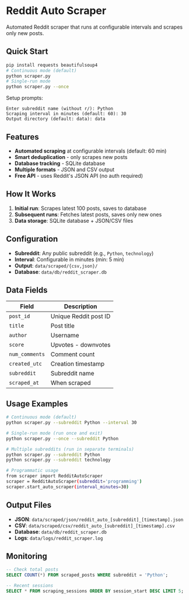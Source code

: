 # Reddit Auto Scraper

Automated Reddit scraper that runs at configurable intervals and scrapes only new posts.

## Quick Start

```bash
pip install requests beautifulsoup4
# Continuous mode (default)
python scraper.py
# Single-run mode
python scraper.py --once
```

Setup prompts:
```
Enter subreddit name (without r/): Python
Scraping interval in minutes (default: 60): 30
Output directory (default: data): data
```

## Features

- **Automated scraping** at configurable intervals (default: 60 min)
- **Smart deduplication** - only scrapes new posts
- **Database tracking** - SQLite database
- **Multiple formats** - JSON and CSV output
- **Free API** - uses Reddit's JSON API (no auth required)

## How It Works

1. **Initial run**: Scrapes latest 100 posts, saves to database
2. **Subsequent runs**: Fetches latest posts, saves only new ones
3. **Data storage**: SQLite database + JSON/CSV files

## Configuration

- **Subreddit**: Any public subreddit (e.g., `Python`, `technology`)
- **Interval**: Configurable in minutes (min: 5 min)
- **Output**: `data/scraped/{csv,json}/`
- **Database**: `data/db/reddit_scraper.db`

## Data Fields

| Field | Description |
|-------|-------------|
| `post_id` | Unique Reddit post ID |
| `title` | Post title |
| `author` | Username |
| `score` | Upvotes - downvotes |
| `num_comments` | Comment count |
| `created_utc` | Creation timestamp |
| `subreddit` | Subreddit name |
| `scraped_at` | When scraped |

## Usage Examples

```bash
# Continuous mode (default)
python scraper.py --subreddit Python --interval 30

# Single-run mode (run once and exit)
python scraper.py --once --subreddit Python

# Multiple subreddits (run in separate terminals)
python scraper.py --subreddit Python
python scraper.py --subreddit technology

# Programmatic usage
from scraper import RedditAutoScraper
scraper = RedditAutoScraper(subreddit='programming')
scraper.start_auto_scraper(interval_minutes=30)
```

## Output Files

- **JSON**: `data/scraped/json/reddit_auto_[subreddit]_[timestamp].json`
- **CSV**: `data/scraped/csv/reddit_auto_[subreddit]_[timestamp].csv`
- **Database**: `data/db/reddit_scraper.db`
- **Logs**: `data/logs/reddit_scraper.log`

## Monitoring

```sql
-- Check total posts
SELECT COUNT(*) FROM scraped_posts WHERE subreddit = 'Python';

-- Recent sessions
SELECT * FROM scraping_sessions ORDER BY session_start DESC LIMIT 5;
``` 